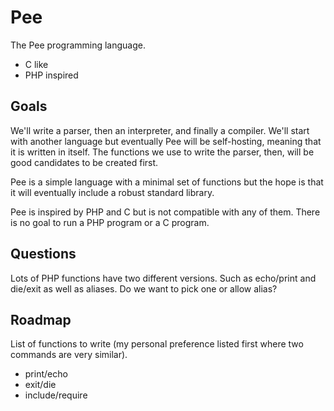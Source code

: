 # Pee

The Pee programming language.

- C like
- PHP inspired


## Goals

We'll write a parser, then an interpreter, and finally a compiler. We'll start with another language but eventually Pee will be self-hosting, meaning that it is written in itself. The functions we use to write the parser, then, will be good candidates to be created first.

Pee is a simple language with a minimal set of functions but the hope is that it will eventually include a robust standard library.

Pee is inspired by PHP and C but is not compatible with any of them. There is no goal to run a PHP program or a C program.


## Questions

Lots of PHP functions have two different versions. Such as echo/print and die/exit as well as aliases. Do we want to pick one or allow alias?


## Roadmap

List of functions to write (my personal preference listed first where two commands are very similar).

- print/echo
- exit/die
- include/require

